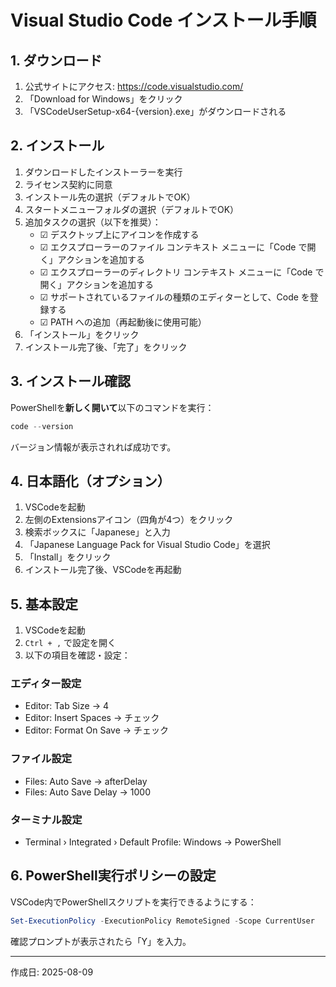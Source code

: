 # Visual Studio Code インストール手順

## 1. ダウンロード

1. 公式サイトにアクセス: https://code.visualstudio.com/
2. 「Download for Windows」をクリック
3. 「VSCodeUserSetup-x64-{version}.exe」がダウンロードされる

## 2. インストール

1. ダウンロードしたインストーラーを実行
2. ライセンス契約に同意
3. インストール先の選択（デフォルトでOK）
4. スタートメニューフォルダの選択（デフォルトでOK）
5. 追加タスクの選択（以下を推奨）：
   - ☑ デスクトップ上にアイコンを作成する
   - ☑ エクスプローラーのファイル コンテキスト メニューに「Code で開く」アクションを追加する
   - ☑ エクスプローラーのディレクトリ コンテキスト メニューに「Code で開く」アクションを追加する
   - ☑ サポートされているファイルの種類のエディターとして、Code を登録する
   - ☑ PATH への追加（再起動後に使用可能）
6. 「インストール」をクリック
7. インストール完了後、「完了」をクリック

## 3. インストール確認

PowerShellを**新しく開いて**以下のコマンドを実行：

```powershell
code --version
```

バージョン情報が表示されれば成功です。

## 4. 日本語化（オプション）

1. VSCodeを起動
2. 左側のExtensionsアイコン（四角が4つ）をクリック
3. 検索ボックスに「Japanese」と入力
4. 「Japanese Language Pack for Visual Studio Code」を選択
5. 「Install」をクリック
6. インストール完了後、VSCodeを再起動

## 5. 基本設定

1. VSCodeを起動
2. `Ctrl + ,` で設定を開く
3. 以下の項目を確認・設定：

### エディター設定
- Editor: Tab Size → 4
- Editor: Insert Spaces → チェック
- Editor: Format On Save → チェック

### ファイル設定
- Files: Auto Save → afterDelay
- Files: Auto Save Delay → 1000

### ターミナル設定
- Terminal › Integrated › Default Profile: Windows → PowerShell

## 6. PowerShell実行ポリシーの設定

VSCode内でPowerShellスクリプトを実行できるようにする：

```powershell
Set-ExecutionPolicy -ExecutionPolicy RemoteSigned -Scope CurrentUser
```

確認プロンプトが表示されたら「Y」を入力。

---
作成日: 2025-08-09
